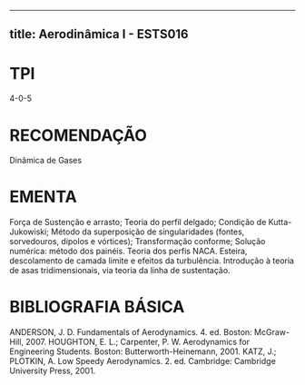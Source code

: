 
---
title: Aerodinâmica I - ESTS016 
---

# TPI

4-0-5

# RECOMENDAÇÃO

Dinâmica de Gases

# EMENTA

Força de Sustenção e arrasto; Teoria do perfil delgado; Condição de Kutta-Jukowiski; Método da superposição de singularidades (fontes, sorvedouros, dipolos e vórtices); Transformação conforme; Solução numérica: método dos painéis. Teoria dos perfis NACA. Esteira, descolamento de camada limite e efeitos da turbulência. Introdução à teoria de asas tridimensionais, via teoria da linha de sustentação.

# BIBLIOGRAFIA BÁSICA

ANDERSON, J. D. Fundamentals of Aerodynamics. 4. ed. Boston: McGraw-Hill, 2007.
HOUGHTON, E. L.; Carpenter, P. W. Aerodynamics for Engineering Students. Boston: Butterworth-Heinemann, 2001.
KATZ, J.; PLOTKIN, A. Low Speedy Aerodynamics. 2. ed. Cambridge: Cambridge University Press, 2001.
        